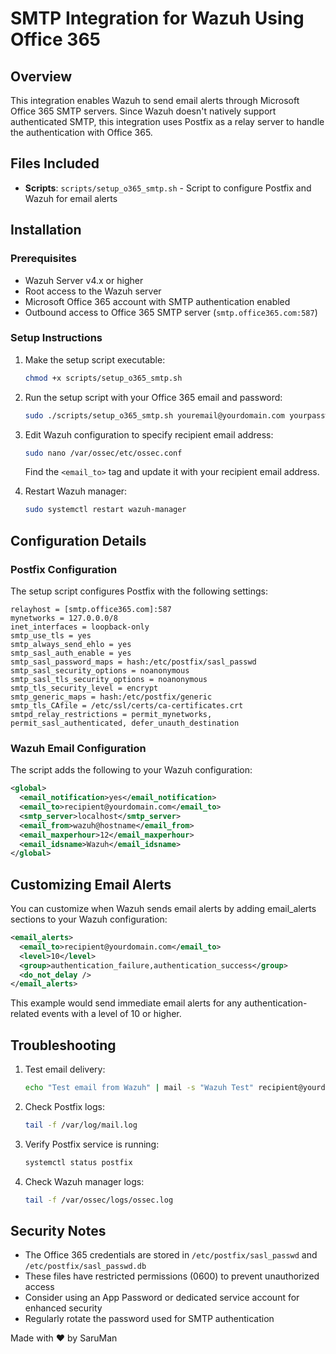 # SMTP Integration for Wazuh Using Office 365

## Overview

This integration enables Wazuh to send email alerts through Microsoft Office 365 SMTP servers. Since Wazuh doesn't natively support authenticated SMTP, this integration uses Postfix as a relay server to handle the authentication with Office 365.

## Files Included

- **Scripts**: `scripts/setup_o365_smtp.sh` - Script to configure Postfix and Wazuh for email alerts

## Installation

### Prerequisites

- Wazuh Server v4.x or higher
- Root access to the Wazuh server
- Microsoft Office 365 account with SMTP authentication enabled
- Outbound access to Office 365 SMTP server (`smtp.office365.com:587`)

### Setup Instructions

1. Make the setup script executable:
   ```bash
   chmod +x scripts/setup_o365_smtp.sh
   ```

2. Run the setup script with your Office 365 email and password:
   ```bash
   sudo ./scripts/setup_o365_smtp.sh youremail@yourdomain.com yourpassword
   ```

3. Edit Wazuh configuration to specify recipient email address:
   ```bash
   sudo nano /var/ossec/etc/ossec.conf
   ```
   
   Find the `<email_to>` tag and update it with your recipient email address.

4. Restart Wazuh manager:
   ```bash
   sudo systemctl restart wazuh-manager
   ```

## Configuration Details

### Postfix Configuration

The setup script configures Postfix with the following settings:

```
relayhost = [smtp.office365.com]:587
mynetworks = 127.0.0.0/8
inet_interfaces = loopback-only
smtp_use_tls = yes
smtp_always_send_ehlo = yes
smtp_sasl_auth_enable = yes
smtp_sasl_password_maps = hash:/etc/postfix/sasl_passwd
smtp_sasl_security_options = noanonymous
smtp_sasl_tls_security_options = noanonymous
smtp_tls_security_level = encrypt
smtp_generic_maps = hash:/etc/postfix/generic
smtp_tls_CAfile = /etc/ssl/certs/ca-certificates.crt
smtpd_relay_restrictions = permit_mynetworks, permit_sasl_authenticated, defer_unauth_destination
```

### Wazuh Email Configuration

The script adds the following to your Wazuh configuration:

```xml
<global>
  <email_notification>yes</email_notification>
  <email_to>recipient@yourdomain.com</email_to>
  <smtp_server>localhost</smtp_server>
  <email_from>wazuh@hostname</email_from>
  <email_maxperhour>12</email_maxperhour>
  <email_idsname>Wazuh</email_idsname>
</global>
```

## Customizing Email Alerts

You can customize when Wazuh sends email alerts by adding email_alerts sections to your Wazuh configuration:

```xml
<email_alerts>
  <email_to>recipient@yourdomain.com</email_to>
  <level>10</level>
  <group>authentication_failure,authentication_success</group>
  <do_not_delay />
</email_alerts>
```

This example would send immediate email alerts for any authentication-related events with a level of 10 or higher.

## Troubleshooting

1. Test email delivery:
   ```bash
   echo "Test email from Wazuh" | mail -s "Wazuh Test" recipient@yourdomain.com
   ```

2. Check Postfix logs:
   ```bash
   tail -f /var/log/mail.log
   ```

3. Verify Postfix service is running:
   ```bash
   systemctl status postfix
   ```

4. Check Wazuh manager logs:
   ```bash
   tail -f /var/ossec/logs/ossec.log
   ```

## Security Notes

- The Office 365 credentials are stored in `/etc/postfix/sasl_passwd` and `/etc/postfix/sasl_passwd.db`
- These files have restricted permissions (0600) to prevent unauthorized access
- Consider using an App Password or dedicated service account for enhanced security
- Regularly rotate the password used for SMTP authentication

Made with ❤️ by SaruMan
